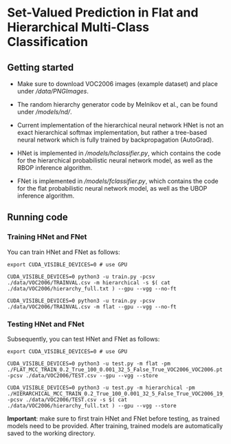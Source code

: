 # Set-Valued Prediction in Flat and Hierarchical Multi-Class Classification

## Getting started

* Make sure to download VOC2006 images (example dataset) and place under */data/PNGImages*.

* The random hierarchy generator code by Melnikov et al., can be found under */models/nd/*.

* Current implementation of the hierarchical neural network HNet is not an exact hierarchical softmax implementation, but rather a tree-based neural network which is fully trained by backpropagation (AutoGrad).

* HNet is implemented in */models/hclassifier.py*, which contains the code for the hierarchical probabilistic neural network model, as well as the RBOP
inference algorithm.

* FNet is implemented in */models/fclassifier.py*, which contains the 
code for the flat probabilistic neural network model, as well as the UBOP 
inference algorithm.

## Running code 

### Training HNet and FNet

You can train HNet and FNet as follows:

```
export CUDA_VISIBLE_DEVICES=0 # use GPU

CUDA_VISIBLE_DEVICES=0 python3 -u train.py -pcsv ./data/VOC2006/TRAINVAL.csv -m hierarchical -s $( cat ./data/VOC2006/hierarchy_full.txt ) --gpu --vgg --no-ft 

CUDA_VISIBLE_DEVICES=0 python3 -u train.py -pcsv ./data/VOC2006/TRAINVAL.csv -m flat --gpu --vgg --no-ft 
```

### Testing HNet and FNet

Subsequently, you can test HNet and FNet as follows:

```
export CUDA_VISIBLE_DEVICES=0 # use GPU

CUDA_VISIBLE_DEVICES=0 python3 -u test.py -m flat -pm ./FLAT_MCC_TRAIN_0.2_True_100_0.001_32_5_False_True_VOC2006_VOC2006.pt -pcsv ./data/VOC2006/TEST.csv --gpu --vgg --store 

CUDA_VISIBLE_DEVICES=0 python3 -u test.py -m hierarchical -pm ./HIERARCHICAL_MCC_TRAIN_0.2_True_100_0.001_32_5_False_True_VOC2006_19_False_0_VOC2006.pt -pcsv ./data/VOC2006/TEST.csv -s $( cat ./data/VOC2006/hierarchy_full.txt ) --gpu --vgg --store 
```

**Important**: make sure to first train HNet and FNet before testing, as trained models need to be provided. After training, trained models are automatically saved to the working directory. 
